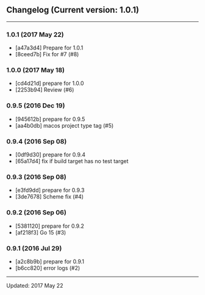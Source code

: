 ## Changelog (Current version: 1.0.1)

-----------------

### 1.0.1 (2017 May 22)

* [a47a3d4] Prepare for 1.0.1
* [8ceed7b] Fix for #7 (#8)

### 1.0.0 (2017 May 18)

* [cd4d21d] prepare for 1.0.0
* [2253b94] Review (#6)

### 0.9.5 (2016 Dec 19)

* [945612b] prepare for 0.9.5
* [aa4b0db] macos project type tag (#5)

### 0.9.4 (2016 Sep 08)

* [0df9d30] prepare for 0.9.4
* [65a17d4] fix if build target has no test target

### 0.9.3 (2016 Sep 08)

* [e3fd9dd] prepare for 0.9.3
* [3de7678] Scheme fix (#4)

### 0.9.2 (2016 Sep 06)

* [5381120] prepare for 0.9.2
* [af218f3] Go 15 (#3)

### 0.9.1 (2016 Jul 29)

* [a2c8b9b] prepare for 0.9.1
* [b6cc820] error logs (#2)

-----------------

Updated: 2017 May 22